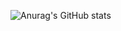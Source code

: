 ![Anurag's GitHub stats](https://github-readme-stats.vercel.app/api?username=mitchwolfe1&count_private=true&show_icons=true&theme=tokyonight)
